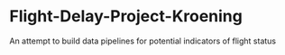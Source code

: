 # Flight-Delay-Project-Kroening
An attempt to build data pipelines for potential indicators of flight status
